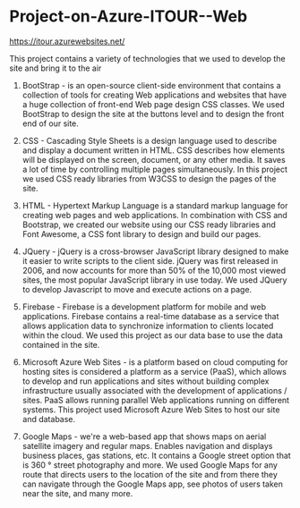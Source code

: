 # Project-on-Azure-ITOUR--Web
https://itour.azurewebsites.net/

This project contains a variety of technologies that we used to develop the site and bring it to the air
1. BootStrap - is an open-source client-side environment that contains a collection of tools for creating Web applications and websites that have a huge collection of front-end Web page design CSS classes. We used BootStrap to design the site at the buttons level and to design the front end of our site.

2. CSS - Cascading Style Sheets is a design language used to describe and display a document written in HTML. CSS describes how elements will be displayed on the screen, document, or any other media. It saves a lot of time by controlling multiple pages simultaneously. In this project we used CSS ready libraries from W3CSS to design the pages of the site.

3. HTML - Hypertext Markup Language is a standard markup language for creating web pages and web applications. In combination with CSS and Bootstrap, we created our website using our CSS ready libraries and Font Awesome, a CSS font library to design and build our pages.

4. JQuery - jQuery is a cross-browser JavaScript library designed to make it easier to write scripts to the client side. jQuery was first released in 2006, and now accounts for more than 50% of the 10,000 most viewed sites, the most popular JavaScript library in use today. We used JQuery to develop Javascript to move and execute actions on a page.

5. Firebase - Firebase is a development platform for mobile and web applications. Firebase contains a real-time database as a service that allows application data to synchronize information to clients located within the cloud. We used this project as our data base to use the data contained in the site.

6. Microsoft Azure Web Sites - is a platform based on cloud computing for hosting sites is considered a platform as a service (PaaS), which allows to develop and run applications and sites without building complex infrastructure usually associated with the development of applications / sites. PaaS allows running parallel Web applications running on different systems. This project used Microsoft Azure Web Sites to host our site and database.

7. Google Maps - we're a web-based app that shows maps on aerial satellite imagery and regular maps. Enables navigation and displays business places, gas stations, etc. It contains a Google street option that is 360 ° street photography and more. We used Google Maps for any route that directs users to the location of the site and from there they can navigate through the Google Maps app, see photos of users taken near the site, and many more.

